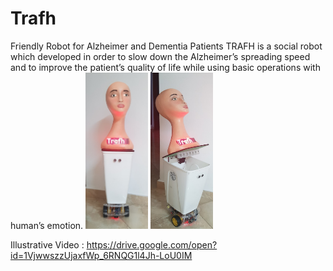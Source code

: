 # Trafh
Friendly Robot for Alzheimer and Dementia Patients
TRAFH is a social robot which developed in order to slow down the Alzheimer’s spreading speed and to improve the patient’s quality of life while using basic operations with human’s emotion. 
<img src = "photos/trafh1.jpg" width ="100" height="250"> <img src = "photos/trafh2.jpg" width ="100" height="250">


Illustrative Video : https://drive.google.com/open?id=1VjwwszzUjaxfWp_6RNQG1l4Jh-LoU0IM

